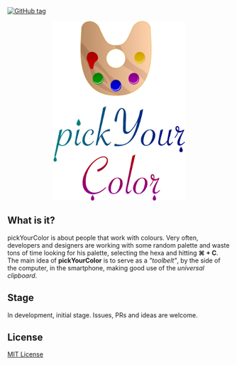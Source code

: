 [![GitHub tag](https://img.shields.io/github/tag/expressjs/express.svg?style=plastic)](https://github.com/feliborgez/pickYourColor)

<p align="center">
  <a href="">
    <img alt="Logo" src="pickYourColor.png" width=296 height=404>
  </a>
</p>

## What is it?

pickYourColor is about people that work with colours. Very often, developers and designers are working with some random palette and waste tons of time looking for his palette, selecting the hexa and hitting **&#8984; + C**. The main idea of **pickYourColor** is to serve as a *"toolbelt"*, by the side of the computer, in the smartphone, making good use of the *universal clipboard*.

## Stage

In development, initial stage.
Issues, PRs and ideas are welcome.

## License 

[MIT License](https://github.com/feliborgez/pickYourColor/blob/master/LICENSE)
